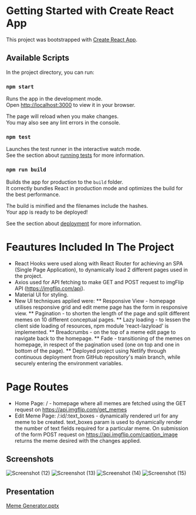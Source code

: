 

# Getting Started with Create React App

This project was bootstrapped with [Create React App](https://github.com/facebook/create-react-app).

## Available Scripts

In the project directory, you can run:

### `npm start`

Runs the app in the development mode.\
Open [http://localhost:3000](http://localhost:3000) to view it in your browser.

The page will reload when you make changes.\
You may also see any lint errors in the console.

### `npm test`

Launches the test runner in the interactive watch mode.\
See the section about [running tests](https://facebook.github.io/create-react-app/docs/running-tests) for more information.

### `npm run build`

Builds the app for production to the `build` folder.\
It correctly bundles React in production mode and optimizes the build for the best performance.

The build is minified and the filenames include the hashes.\
Your app is ready to be deployed!

See the section about [deployment](https://facebook.github.io/create-react-app/docs/deployment) for more information.

# Feautures Included In The Project
* React Hooks were used along with React Router for achieving an SPA (Single Page Application), to dynamically load 2 different pages used in the project.
* Axios used for API fetching to make GET and POST request to imgFlip API (https://imgflip.com/api).
* Material UI for styling.
* New UI techniques applied were:
** Responsive View - homepage utilises responsive grid and edit meme page has the form in responsive view.
** Pagination - to shorten the length of the page and split different memes on 10 different conceptual pages.
** Lazy loading - to lessen the client side loading of resources, npm module 'react-lazyload' is implemented.
** Breadcrumbs - on the top of a meme edit page to navigate back to the homepage.
** Fade - transitioning of the memes on homepage, in respect of the pagination used (one on top and one in bottom of the page).
** Deployed project using Netlify through continuous deployment from GitHub repository's main branch, while securely entering the environment variables.

# Page Routes
* Home Page: / - homepage where all memes are fetched using the GET request on https://api.imgflip.com/get_memes
* Edit Meme Page: /:id/:text_boxes - dynamically rendered url for any meme to be created. text_boxes param is used to dynamically render the number of text fields required for a particular meme. On submission of the form POST request on https://api.imgflip.com/caption_image returns the meme desired with the changes applied.

## Screenshots
![Screenshot (12)](https://user-images.githubusercontent.com/56605853/160450382-cdfeafd2-ebd0-49b6-bd71-60715afde554.png)
![Screenshot (13)](https://user-images.githubusercontent.com/56605853/160450391-07d902fa-b5b1-4b32-b3f0-d6d29302aba0.png)
![Screenshot (14)](https://user-images.githubusercontent.com/56605853/160450397-04d434a9-d538-4c0c-9cd3-0123189465b8.png)
![Screenshot (15)](https://user-images.githubusercontent.com/56605853/160450400-8922085a-40e4-4c85-957b-62dd05b06afc.png)

## Presentation 
[Meme Generator.pptx](https://github.com/amrita1295/Meme_generator/files/8411995/Meme.Generator.pptx)
